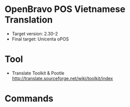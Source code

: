 OpenBravo POS Vietnamese Translation
====================================
- Target version: 2.30-2
- Final target: Unicenta oPOS

Tool
====================================
- Translate Toolkit & Pootle
http://translate.sourceforge.net/wiki/toolkit/index

Commands
====================================

